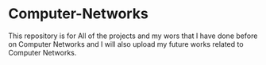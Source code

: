 # Computer-Networks
This repository is for All of the projects and my wors that I have done before on Computer Networks and I will also upload my future works related to Computer Networks.
